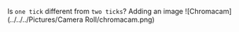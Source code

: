 Is `one tick` different from ``two ticks``?
Adding an image 
![Chromacam](../../../Pictures/Camera Roll/chromacam.png)